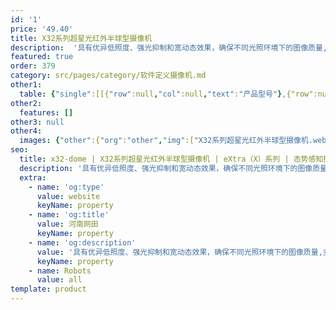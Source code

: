 ```yaml
---
id: '1'
price: '49.40'
title: X32系列超星光红外半球型摄像机
description:  '具有优异低照度、强光抑制和宽动态效果，确保不同光照环境下的图像质量,支持AI场景自适应，实时识别场景，针对性优化图像，具备深度智能学习能力。码流平滑，适应不同场景下对图像质量、流畅性的应用需求。'
featured: true
order: 379
category: src/pages/category/软件定义摄像机.md
other1: 
  table: {"single":[[{"row":null,"col":null,"text":"产品型号"},{"row":null,"col":null,"text":"X3221-I"}],[{"row":null,"col":null,"text":"图像传感器"},{"row":null,"col":null,"text":"1/1.8\" 200万像素逐行扫描CMOS"}],[{"row":null,"col":null,"text":"最大分辨率"},{"row":null,"col":null,"text":"1920×1080"}],[{"row":null,"col":null,"text":"低照度"},{"row":null,"col":null,"text":"支持"}],[{"row":null,"col":null,"text":"镜头焦距"},{"row":null,"col":null,"text":"2.8-12mm"}],[{"row":null,"col":null,"text":"补光方式"},{"row":null,"col":null,"text":"红外"}],[{"row":null,"col":null,"text":"宽动态"},{"row":null,"col":null,"text":"支持"}],[{"row":null,"col":null,"text":"智能分析"},{"row":null,"col":null,"text":"支持"}],[{"row":null,"col":null,"text":"电源"},{"row":null,"col":null,"text":"AC24V±25%，PoE+(IEEE 802.3at)"}]]}
other2:
  features: []
other3: null
other4:
  images: {"other":{"org":"other","img":["X32系列超星光红外半球型摄像机.webp"]}}
seo:
  title: x32-dome | X32系列超星光红外半球型摄像机 | eXtra（X）系列 | 态势感知摄像机  | 软件定义摄像机 | 机器视觉
  description: '具有优异低照度、强光抑制和宽动态效果，确保不同光照环境下的图像质量,支持AI场景自适应，实时识别场景，针对性优化图像，具备深度智能学习能力。码流平滑，适应不同场景下对图像质量、流畅性的应用需求。'
  extra:
    - name: 'og:type'
      value: website
      keyName: property
    - name: 'og:title'
      value: 河南网田
      keyName: property
    - name: 'og:description'
      value: '具有优异低照度、强光抑制和宽动态效果，确保不同光照环境下的图像质量,支持AI场景自适应，实时识别场景，针对性优化图像，具备深度智能学习能力。码流平滑，适应不同场景下对图像质量、流畅性的应用需求。'
      keyName: property
    - name: Robots
      value: all
template: product
---
```

